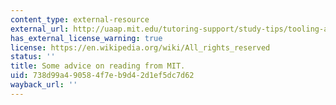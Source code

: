 ```yaml
---
content_type: external-resource
external_url: http://uaap.mit.edu/tutoring-support/study-tips/tooling-and-studying/tooling-and-studying-effective-reading-and-note-taking
has_external_license_warning: true
license: https://en.wikipedia.org/wiki/All_rights_reserved
status: ''
title: Some advice on reading from MIT.
uid: 738d99a4-9058-4f7e-b9d4-2d1ef5dc7d62
wayback_url: ''
---
```

